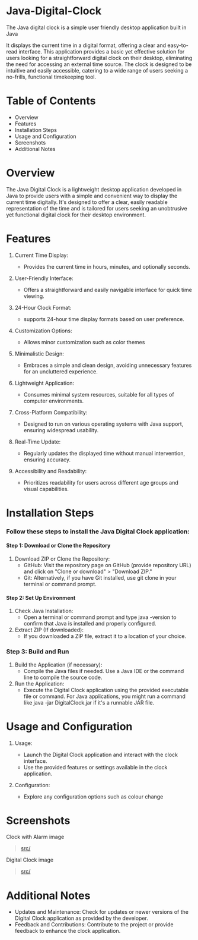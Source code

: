 # Java-Digital-Clock
The Java digital clock is a simple user friendly desktop application built in Java

It displays the current time in a digital format, offering a clear and easy-to-read interface. This application provides a basic yet effective solution for users looking for a straightforward digital clock on their desktop, eliminating the need for accessing an external time source. The clock is designed to be intuitive and easily accessible, catering to a wide range of users seeking a no-frills, functional timekeeping tool.

# Table of Contents
  - Overview
  - Features
  - Installation Steps
  - Usage and Configuration
  - Screenshots
  - Additional Notes

# Overview

The Java Digital Clock is a lightweight desktop application developed in Java to provide users with a simple and convenient
way to display the current time digitally. It's designed to offer a clear, easily readable representation of the time and is
tailored for users seeking an unobtrusive yet functional digital clock for their desktop environment.

# Features

  1. Current Time Display:
     - Provides the current time in hours, minutes, and optionally seconds.

  2. User-Friendly Interface:
     - Offers a straightforward and easily navigable interface for quick time viewing.

  3. 24-Hour Clock Format:
     - supports 24-hour time display formats based on user preference.
 
  4. Customization Options:
     - Allows minor customization such as color themes

  5. Minimalistic Design:
     - Embraces a simple and clean design, avoiding unnecessary features for an uncluttered experience.

  6. Lightweight Application:
     - Consumes minimal system resources, suitable for all types of computer environments.

  7. Cross-Platform Compatibility:
     - Designed to run on various operating systems with Java support, ensuring widespread usability.

  8. Real-Time Update:
     - Regularly updates the displayed time without manual intervention, ensuring accuracy.

  9. Accessibility and Readability:
      - Prioritizes readability for users across different age groups and visual capabilities.


# Installation Steps
### Follow these steps to install the Java Digital Clock application:

#### Step 1: Download or Clone the Repository
  1. Download ZIP or Clone the Repository:
      - GitHub: Visit the repository page on GitHub (provide repository URL) and click on "Clone or download" > "Download ZIP."
      - Git: Alternatively, if you have Git installed, use git clone <repository URL> in your terminal or command prompt.

#### Step 2: Set Up Environment
   1. Check Java Installation:
        - Open a terminal or command prompt and type java -version to confirm that Java is installed and properly configured.
   2. Extract ZIP (If downloaded):
        - If you downloaded a ZIP file, extract it to a location of your choice.

### Step 3: Build and Run
   1. Build the Application (if necessary):
        - Compile the Java files if needed. Use a Java IDE or the command line to compile the source code.
   2. Run the Application:
        - Execute the Digital Clock application using the provided executable file or command. For Java applications,
        you might run a command like java -jar DigitalClock.jar if it's a runnable JAR file.

# Usage and Configuration
   1. Usage:
       - Launch the Digital Clock application and interact with the clock interface.
       - Use the provided features or settings available in the clock application.

   2. Configuration:
      - Explore any configuration options such as colour change

# Screenshots 
Clock with Alarm image
> [src/](https://github.com/NonyeP/Java-Digital-Clock/blob/main/ClockWithAlarm.jpg)

Digital Clock image
> [src/](https://github.com/NonyeP/Java-Digital-Clock/blob/main/DigitalClock.jpg)

# Additional Notes
  - Updates and Maintenance: Check for updates or newer versions of the Digital Clock application as provided by the developer.
  - Feedback and Contributions: Contribute to the project or provide feedback to enhance the clock application.






